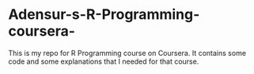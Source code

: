 Adensur-s-R-Programming-coursera-
=================================

This is my repo for R Programming course on Coursera.
It contains some code and some explanations that I needed for that course. 
